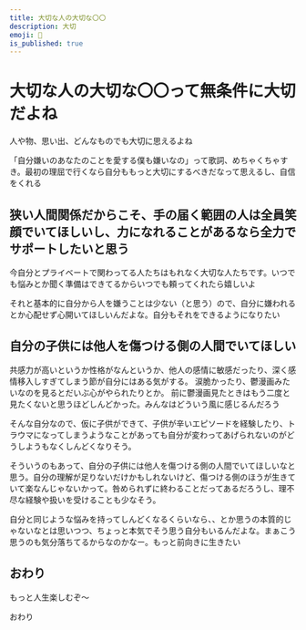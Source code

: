```yaml
---
title: 大切な人の大切な〇〇
description: 大切
emoji: 🫰
is_published: true
---
```


# 大切な人の大切な〇〇って無条件に大切だよね

人や物、思い出、どんなものでも大切に思えるよね

「自分嫌いのあなたのことを愛する僕も嫌いなの」って歌詞、めちゃくちゃすき。最初の理屈で行くなら自分ももっと大切にするべきだなって思えるし、自信をくれる

## 狭い人間関係だからこそ、手の届く範囲の人は全員笑顔でいてほしいし、力になれることがあるなら全力でサポートしたいと思う

今自分とプライベートで関わってる人たちはもれなく大切な人たちです。いつでも悩みとか聞く準備はできてるからいつでも頼ってくれたら嬉しいよ

それと基本的に自分から人を嫌うことは少ない（と思う）ので、自分に嫌われるとか心配せず心開いてほしいんだよな。自分もそれをできるようになりたい

## 自分の子供には他人を傷つける側の人間でいてほしい

共感力が高いというか性格がなんというか、他人の感情に敏感だったり、深く感情移入しすぎてしまう節が自分にはある気がする。
涙脆かったり、鬱漫画みたいなのを見るとだいぶ心がやられたりとか。
前に鬱漫画見たときはもう二度と見たくないと思うほどしんどかった。みんなはどういう風に感じるんだろう

そんな自分なので、仮に子供ができて、子供が辛いエピソードを経験したり、トラウマになってしまうようなことがあっても自分が変わってあげられないのがどうしようもなくしんどくなりそう。

そういうのもあって、自分の子供には他人を傷つける側の人間でいてほしいなと思う。自分の理解が足りないだけかもしれないけど、傷つける側のほうが生きていて楽なんじゃないかって。咎められずに終わることだってあるだろうし、理不尽な経験や扱いを受けることも少なそう。

自分と同じような悩みを持ってしんどくなるくらいなら、、とか思うの本質的じゃないなとは思いつつ、ちょっと本気でそう思う自分もいるんだよな。まぁこう思うのも気分落ちてるからなのかなー。もっと前向きに生きたい

## おわり

もっと人生楽しむぞ〜

おわり
